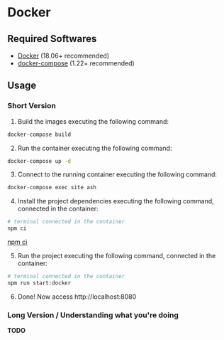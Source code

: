 # Docker

## Required Softwares

- [Docker](https://store.docker.com/search?type=edition&offering=community) (18.06+ recommended)
- [docker-compose](https://docs.docker.com/compose/install/) (1.22+ recommended)


## Usage

### Short Version

1. Build the images executing the following command:

```sh
docker-compose build
```

2. Run the container executing the following command:

```sh
docker-compose up -d
```

3. Connect to the running container executing the following command:

```sh
docker-compose exec site ash
```

4. Install the project dependencies executing the following command, connected in the container:

```sh
# terminal connected in the container
npm ci
```

[npm ci](https://blog.npmjs.org/post/171556855892/introducing-npm-ci-for-faster-more-reliable)

5. Run the project executing the following command, connected in the container:

```sh
# terminal connected in the container
npm run start:docker
```

6. Done! Now access http://localhost:8080

### Long Version / Understanding what you're doing

**TODO**
